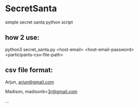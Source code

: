 # SecretSanta
simple secret santa python script

## how 2 use: 

python3 secret_santa.py \<host-email\> \<host-email-password\> \<participants-csv-file-path\>


## csv file format:

Arjun, arjun@gmail.com

Madison, madisonb<3r@gmail.com

...
